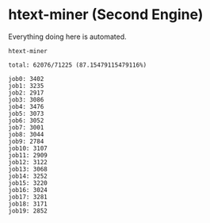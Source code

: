 # htext-miner (Second Engine)

Everything doing here is automated.

```
htext-miner

total: 62076/71225 (87.15479115479116%)

job0: 3402
job1: 3235
job2: 2917
job3: 3086
job4: 3476
job5: 3073
job6: 3052
job7: 3001
job8: 3044
job9: 2784
job10: 3107
job11: 2909
job12: 3122
job13: 3068
job14: 3252
job15: 3220
job16: 3024
job17: 3281
job18: 3171
job19: 2852
```